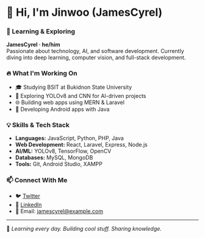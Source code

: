 # 👋 Hi, I'm Jinwoo (JamesCyrel)  
### 🚀 Learning & Exploring  

**JamesCyrel · he/him**  
Passionate about technology, AI, and software development. Currently diving into deep learning, computer vision, and full-stack development.  

### 🔥 What I'm Working On  
- 🎓 Studying BSIT at Bukidnon State University  
- 🤖 Exploring YOLOv8 and CNN for AI-driven projects  
- 🌐 Building web apps using MERN & Laravel  
- 📱 Developing Android apps with Java  

### 💡 Skills & Tech Stack  
- **Languages:** JavaScript, Python, PHP, Java  
- **Web Development:** React, Laravel, Express, Node.js  
- **AI/ML:** YOLOv8, TensorFlow, OpenCV  
- **Databases:** MySQL, MongoDB  
- **Tools:** Git, Android Studio, XAMPP  

### 📫 Connect With Me  
- 🐦 [Twitter](#)  
- 💼 [LinkedIn](#)  
- 📧 Email: jamescyrel@example.com  

---

🚀 *Learning every day. Building cool stuff. Sharing knowledge.*  
